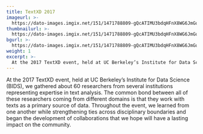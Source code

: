 ```yaml
---
title: TextXD 2017
imageurl: >-
  https://dato-images.imgix.net/151/1471788809-gQcATIMU3bdqHFnX8WG6JmGuk8z.jpg?auto=compress%2Cformat&ch=DPR%2CWidth&w=400
thumbnailurl: >-
  https://dato-images.imgix.net/151/1471788809-gQcATIMU3bdqHFnX8WG6JmGuk8z.jpg?auto=compress%2Cformat&ch=DPR%2CWidth&h=300
bgurl: >-
  https://dato-images.imgix.net/151/1471788809-gQcATIMU3bdqHFnX8WG6JmGuk8z.jpg?auto=compress%2Cformat&ch=DPR%2CWidth&w=5
weight: 1
excerpt: >-
  At the 2017 TextXD event, held at UC Berkeley’s Institute for Data Science (BIDS), we gathered about 60 researchers from several institutions representing expertise in text analysis. 
---
```


At the 2017 TextXD event, held at UC Berkeley’s Institute for Data Science (BIDS), we gathered about 60 researchers from several institutions representing expertise in text analysis. The common bond between all of these researchers coming from different domains is that they work with texts as a primary source of data. Throughout the event, we learned from one another while strengthening ties across disciplinary boundaries and began the development of collaborations that we hope will have a lasting impact on the community.

